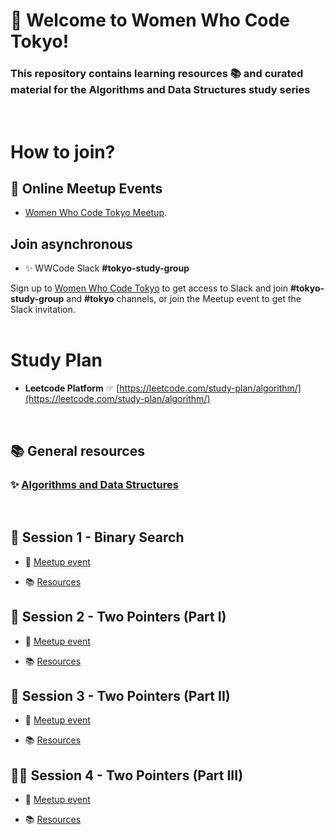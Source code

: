 # 👋 Welcome to Women Who Code Tokyo!

### This repository contains learning resources 📚 and curated material for the **Algorithms and Data Structures** study series
<br />

# How to join?

## 📅 Online Meetup Events
* [Women Who Code Tokyo Meetup](https://www.meetup.com/Women-Who-Code-Tokyo).

## Join asynchronous

* ✨ WWCode Slack **#tokyo-study-group**

Sign up to [Women Who Code Tokyo](https://www.womenwhocode.com/tokyo/join) to get access to Slack and join **#tokyo-study-group** and **#tokyo** channels, or join the Meetup event to get the Slack invitation.
<br />
<br />

# Study Plan

* **Leetcode Platform** ☞ 
[https://leetcode.com/study-plan/algorithm/](https://leetcode.com/study-plan/algorithm/)
<br />

## 📚 General resources

### ✨ [Algorithms and Data Structures](algorithms-dt.md)

<br />

## 📌 Session 1 - Binary Search

* 📅 [Meetup event](https://www.meetup.com/women-who-code-tokyo/events/293242540/) 

* 📚 [Resources](binary-search.md)

## 📌 Session 2 - Two Pointers (Part I)

* 📅 [Meetup event](https://www.meetup.com/women-who-code-tokyo/events/293759417/) 

* 📚 [Resources](two-pointers-part-1.md)

## 📌 Session 3 - Two Pointers (Part II)

* 📅 [Meetup event](https://www.meetup.com/women-who-code-tokyo/events/294115566/) 

* 📚 [Resources](two-pointers-part-1.md)

## 📌✨ Session 4 - Two Pointers (Part III)

* 📅 [Meetup event](https://www.meetup.com/women-who-code-tokyo/events/294403999/) 

* 📚 [Resources](two-pointers-part-1.md)
